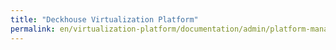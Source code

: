 ```yaml
---
title: "Deckhouse Virtualization Platform"
permalink: en/virtualization-platform/documentation/admin/platform-managment/control-plane-configuration.html
---
```


